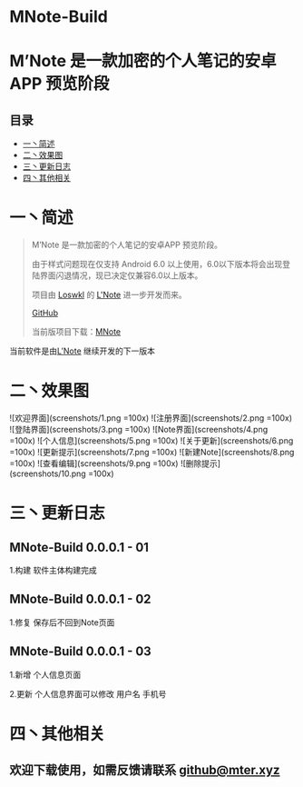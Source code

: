 # MNote-Build
M’Note 是一款加密的个人笔记的安卓APP 预览阶段
==============


## 目录
* [一丶简述](#简述)
* [二丶效果图](#效果图)
* [三丶更新日志](#更新日志)
* [四丶其他相关](#其他相关)


# 一丶简述
>M’Note 是一款加密的个人笔记的安卓APP 预览阶段。
>
>由于样式问题现在仅支持 Android 6.0 以上使用，6.0以下版本将会出现登陆界面闪退情况，现已决定仅兼容6.0以上版本。
>
>项目由 [Loswkl](https://github.com/loswkl) 的 [L'Note](https://github.com/loswkl/LNote-Preview) 进一步开发而来。
>
>[GitHub](https://github.com/mxnter/MNote-Build)
>
>当前版项目下载：[MNote](https://mxnter.github.io/information/MNote/app/MNote.apk)
>
当前软件是由[L’Note](https://github.com/loswkl/LNote-Preview) 继续开发的下一版本

# 二丶效果图
![欢迎界面](screenshots/1.png =100x)
![注册界面](screenshots/2.png =100x)
![登陆界面](screenshots/3.png =100x)
![Note界面](screenshots/4.png =100x)
![个人信息](screenshots/5.png =100x)
![关于更新](screenshots/6.png =100x)
![更新提示](screenshots/7.png =100x)
![新建Note](screenshots/8.png =100x)
![查看编辑](screenshots/9.png =100x)
![删除提示](screenshots/10.png =100x)

# 三丶更新日志

## MNote-Build 0.0.0.1 - 01

1.构建 软件主体构建完成

## MNote-Build 0.0.0.1 - 02

1.修复 保存后不回到Note页面

## MNote-Build 0.0.0.1 - 03

1.新增 个人信息页面

2.更新 个人信息界面可以修改 用户名 手机号

# 四丶其他相关

## 欢迎下载使用，如需反馈请联系 github@mter.xyz
